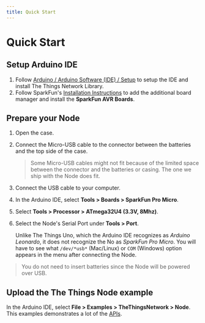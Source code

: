 ```yaml
---
title: Quick Start
---
```


# Quick Start

## Setup Arduino IDE

1. Follow [Arduino / Arduino Software (IDE) / Setup](../arduino/ide.md#setup) to setup the IDE and install The Things Network Library.
2. Follow SparkFun's [Installation Instructions](https://github.com/sparkfun/Arduino_Boards#installation-instructions) to add the additional board manager and install the **SparkFun AVR Boards**.

## Prepare your Node

1.  Open the case.
2.  Connect the Micro-USB cable to the connector between the batteries and the top side of the case.

    > Some Micro-USB cables might not fit because of the limited space between the connector and the batteries or casing. The one we ship with the Node does fit.
    
3.  Connect the USB cable to your computer.
4.  In the Arduino IDE, select **Tools > Boards > SparkFun Pro Micro**.
5.  Select **Tools > Processor > ATmega32U4 (3.3V, 8Mhz)**.
6.  Select the Node's Serial Port under **Tools > Port**.

    Unlike The Things Uno, which the Arduino IDE recognizes as *Arduino Leonardo*, it does not recognize the No as *SparkFun Pro Micro*. You will have to see what `/dev/*usb*` (Mac/Linux) or `COM` (Windows) option appears in the menu after connecting the Node.
    
> You do not need to insert batteries since the Node will be powered over USB.

## Upload the The Things Node example

In the Arduino IDE, select **File > Examples > TheThingsNetwork > Node**. This examples demonstrates a lot of the [APIs](api.md).
